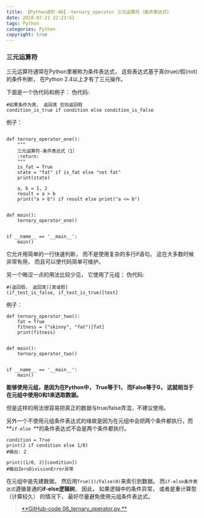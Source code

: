 ```yaml
---
title: 【Python进阶-06】-ternary_operator 三元运算符（条件表达式）
date: 2018-07-21 22:23:51
tags: Python
categories: Python
copyright: true
---
```


### 三元运算符

三元运算符通常在Python里被称为条件表达式， 这些表达式基于真(true)/假(not)的条件判断， 在Python 2.4以上才有了三元操作。


下面是一个伪代码和例子：
伪代码:
```
#如果条件为真， 返回真 否则返回假
condition_is_true if condition else condition_is_false
```
<!--more-->
例子：
```

def ternary_operator_one():
    """
    三元运算符-条件表达式（1）
    :return:
    """
    is_fat = True
    state = "fat" if is_fat else "not fat"
    print(state)

    a, b = 1, 2
    result = a > b
    print("a > b") if result else print("a <= b")


def main():
    ternary_operator_one()


if __name__ == '__main__':
    main()
```
它允许用简单的一行快速判断， 而不是使用复杂的多行if语句。 这在大多数时候非常有用， 而且可以使代码简单可维护。


另一个晦涩一点的用法比较少见， 它使用了元组：
伪代码:
```
#(返回假， 返回真)[真或假]
(if_test_is_false, if_test_is_true)[test]
```

例子：


```
def ternary_operator_two():
    fat = True
    fitness = ("skinny", "fat")[fat]
    print(fitness)


def main():
    ternary_operator_two()


if __name__ == '__main__':
    main()
```
**能够使用元组，是因为在Python中， True等于1， 而False等于0， 这就相当于在元组中使用0和1来选取数据。**

但是这样的用法很容易把真正的数据与true/false弄混，不建议使用。


另外一个不使用元组条件表达式的缘故是因为在元组中会把两个条件都执行，而**`if-else `**的条件表达式不会是两个条件都执行。

```
condition = True
print(2 if condition else 1/0)
#输出: 2

print((1/0, 2)[condition])
#输出ZeroDivisionError异常
```

在元组中是先建数据， 然后用`True(1)/False(0)`来索引到数据。
 而`if-else条件表达式`遵循普通的**if-else逻辑树**， 因此， 如果逻辑中的条件异常， 或者是重计算型（计算较久） 的情况下， 最好尽量避免使用元组条件表达式。

> [**GitHub-code 06_ternary_operator.py **](https://github.com/hkkhuang/PythonDev/blob/master/interPy-Python%E8%BF%9B%E9%98%B6%5B3.x%5D/06_ternary_operator.py)